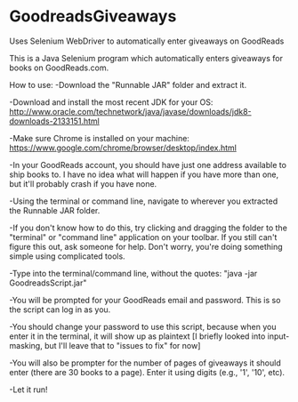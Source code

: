 # GoodreadsGiveaways
Uses Selenium WebDriver to automatically enter giveaways on GoodReads


This is a Java Selenium program which automatically enters giveaways for books on GoodReads.com.

How to use:
  -Download the "Runnable JAR" folder and extract it.
  
  -Download and install the most recent JDK for your OS: http://www.oracle.com/technetwork/java/javase/downloads/jdk8-downloads-2133151.html
  
  -Make sure Chrome is installed on your machine: https://www.google.com/chrome/browser/desktop/index.html
  
  -In your GoodReads account, you should have just one address available to ship books to. I have no idea what will happen if you have more than one, but it'll probably crash if you have none.
  
  
  
  -Using the terminal or command line, navigate to wherever you extracted the Runnable JAR folder.
  
  -If you don't know how to do this, try clicking and dragging the folder to the "terminal" or "command line" application on your toolbar. If you still can't figure this out, ask someone for help. Don't worry, you're doing something simple using complicated tools.

-Type into the terminal/command line, without the quotes: "java -jar GoodreadsScript.jar"
 
-You will be prompted for your GoodReads email and password. This is so the script can log in as you.

-You should change your password to use this script, because when you enter it in the terminal, it will show up as plaintext
[I briefly looked into input-masking, but I'll leave that to "issues to fix" for now]

-You will also be prompter for the number of pages of giveaways it should enter (there are 30 books to a page). Enter it using digits (e.g., '1', '10', etc).

-Let it run!
